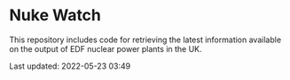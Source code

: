 # Nuke Watch

This repository includes code for retrieving the latest information available on the output of EDF nuclear power plants in the UK.

Last updated: 2022-05-23 03:49
